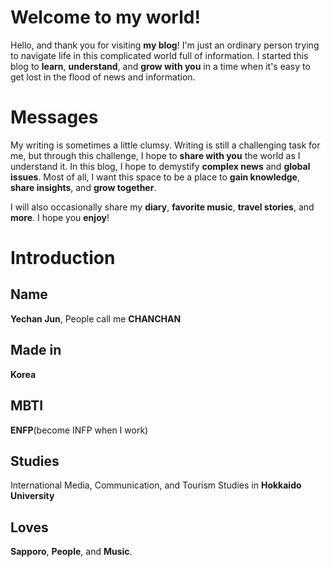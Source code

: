 # Welcome to my world!
Hello, and thank you for visiting **my blog**!
I'm just an ordinary person trying to navigate life in this complicated world full of information.
I started this blog to **learn**, **understand**, and **grow with you** in a time when it's easy to get lost in the flood of news and information.

# Messages
My writing is sometimes a little clumsy. 
Writing is still a challenging task for me, but through this challenge, I hope to **share with you** the world as I understand it. 
In this blog, I hope to demystify **complex news** and **global issues**. 
Most of all, I want this space to be a place to **gain knowledge**, **share insights**, and **grow together**.

I will also occasionally share my **diary**, **favorite music**, **travel stories**, and **more**. I hope you **enjoy**!

# Introduction
## Name
**Yechan Jun**, People call me **CHANCHAN**
## Made in
**Korea**
## MBTI
**ENFP**(become INFP when I work)
## Studies
International Media, Communication, and Tourism Studies in **Hokkaido University**
## Loves
**Sapporo**, **People**, and **Music**.
